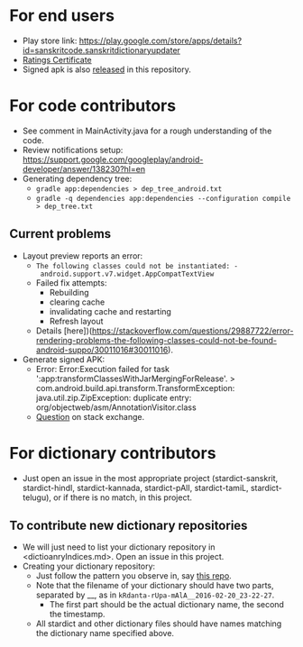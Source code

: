 # For end users
* Play store link: https://play.google.com/store/apps/details?id=sanskritcode.sanskritdictionaryupdater
* [Ratings Certificate](https://iarcweb.azurewebsites.net/Dashboard/Certificate/74e40614-671c-421e-9969-1c80da21a267)
* Signed apk is also [released](https://github.com/sanskrit-coders/stardict-dictionary-updater/releases) in this repository.

# For code contributors
- See comment in MainActivity.java for a rough understanding of the code.
- Review notifications setup: https://support.google.com/googleplay/android-developer/answer/138230?hl=en
- Generating dependency tree:
  - `gradle app:dependencies > dep_tree_android.txt`
  - `gradle -q dependencies app:dependencies --configuration compile > dep_tree.txt`

## Current problems
- Layout preview reports an error:
  - `The following classes could not be instantiated:
     - android.support.v7.widget.AppCompatTextView`
  - Failed fix attempts:
    - Rebuilding
    - clearing cache
    - invalidating cache and restarting
    - Refresh layout
  - Details [here])(https://stackoverflow.com/questions/29887722/error-rendering-problems-the-following-classes-could-not-be-found-android-suppo/30011016#30011016).
- Generate signed APK:
  - Error:
        Error:Execution failed for task ':app:transformClassesWithJarMergingForRelease'.
        > com.android.build.api.transform.TransformException: java.util.zip.ZipException: duplicate entry: org/objectweb/asm/AnnotationVisitor.class
  - [Question](https://stackoverflow.com/questions/46478092/android-apk-duplicate-entry-org-objectweb-asm-annotationvisitor-class) on stack exchange.

# For dictionary contributors
* Just open an issue in the most appropriate project (stardict-sanskrit, stardict-hindI, stardict-kannada, stardict-pAlI, stardict-tamiL, stardict-telugu), or if there is no match, in this project.

## To contribute new dictionary repositories
* We will just need to list your dictionary repository in <dictioanryIndices.md>. Open an issue in this project.
* Creating your dictionary repository:
  * Just follow the pattern you observe in, say [this repo](<https://raw.githubusercontent.com/sanskrit-coders/stardict-sanskrit/master/sa-head/tars/tars.MD>).
  * Note that the filename of your dictionary should have two parts, separated by __, as in `kRdanta-rUpa-mAlA__2016-02-20_23-22-27`.
    * The first part should be the actual dictionary name, the second the timestamp.
  * All stardict and other dictionary files should have names matching the dictionary name specified above.
